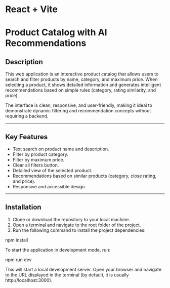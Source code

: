 # React + Vite

# Product Catalog with AI Recommendations

## Description

This web application is an interactive product catalog that allows users to search and filter products by name, category, and maximum price. When selecting a product, it shows detailed information and generates intelligent recommendations based on simple rules (category, rating similarity, and price).

The interface is clean, responsive, and user-friendly, making it ideal to demonstrate dynamic filtering and recommendation concepts without requiring a backend.

---

## Key Features

- Text search on product name and description.
- Filter by product category.
- Filter by maximum price.
- Clear all filters button.
- Detailed view of the selected product.
- Recommendations based on similar products (category, close rating, and price).
- Responsive and accessible design.

---

## Installation

1. Clone or download the repository to your local machine.
2. Open a terminal and navigate to the root folder of the project.
3. Run the following command to install the project dependencies:


npm install

To start the application in development mode, run:

npm run dev


This will start a local development server. Open your browser and navigate to the URL displayed in the terminal (by default, it is usually http://localhost:3000).
